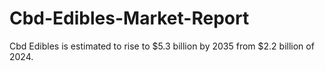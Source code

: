 # Cbd-Edibles-Market-Report
Cbd Edibles is estimated to rise to $5.3 billion by 2035 from $2.2 billion of 2024.

